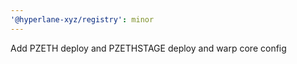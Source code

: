 ```yaml
---
'@hyperlane-xyz/registry': minor
---
```


Add PZETH deploy and PZETHSTAGE deploy and warp core config

